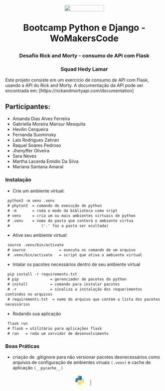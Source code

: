 <h1 align="center">
    
<p align="center">
<img src= "https://www.phpit.com.br/storage/2017/10/womakers.jpg" width="50%" height="30%"/>


<p align="center"><b> Bootcamp Python e Django - WoMakersCode </b> <p>

<h3 align="center"><b>Desafio Rick and Morty - consumo de API com Flask</b> </h3>
<h3 align="center"><b>Squad Hedy Lamar</b> </h3>
Este projeto consiste em um exercício de consumo de API com Flask, usando a API do Rick and Morty. 
A documentação da API pode ser encontrada em: [https://rickandmortyapi.com/documentation]

## Participantes:
- Amanda Dias Alves Ferreira
- Gabriella Moreira Mansur Mesquita
- Hevilin Cerqueira
- Fernanda Suominsky
- Lais Rodrigues Zahran
- Raquel Soares Pedroso
- Jhenyffer Oliveira
- Sara Neves
- Martha Lacerda Emidio Da Silva
- Mariana Santana Amaral


### Instalação

 - Crie um ambiente virtual:
```
 python3 -m venv .venv
 # phyton3  = comando de execução do python
 # -m       = roda o modo da biblioteca como sript
 # venv     = cria um ou mais ambientes virtuais de python
 # .venv    = nome da pasta que conterá o ambiente virtua
 #              ('.' faz a pasta ser ocultada)
```
 - Ative seu ambiente virtual:
```
 source .venv/bin/activate
 # source               = executa os comando de um arquivo
 # .venv/bin/activate   = script que ativa o ambiente virtual
```
 - Intalar os pacotes necessários dentro de seu ambiente virtual
```
 pip install -r requirements.txt
 # pip              = gerenciador de pacotes do python
 # install          = comando para instalar pacotes
 # -r               = sinaliza a instalação dos requerimentos contindos no arquivos
 # requirements.txt  = nome do arquivo que contém a lista dos pacotes necessários
```
 - Rodando sua aplicação
```
 flask run
 # flask = utilitário para aplicações flask
 # run   = roda um servidor de desenvolvimento
```

### Boas Práticas
 - criação de .gitignore para não versionar pacotes desnecessários como arquivos de configuração de ambientes viruais ```(.venv)```  e cache de aplicação ```(__pycache__)```

<p align="center">
<img src= "https://raw.githubusercontent.com/devicons/devicon/master/icons/python/python-original.svg" width="7%" height="1%"/>
<img src= "https://cdn.freebiesupply.com/logos/large/2x/flask-logo-png-transparent.png" width="5%" height="1.5%"/>
</p>
